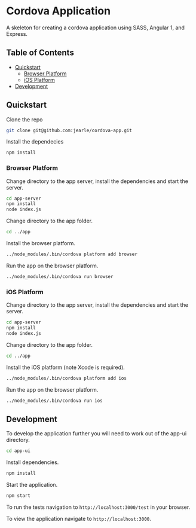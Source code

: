 

# Cordova Application

A skeleton for creating a cordova application using SASS, Angular 1, and Express.

## Table of Contents

+ [Quickstart](#quickstart)
  + [Browser Platform](#browser-platform)
  + [iOS Platform](#ios-platform)
+ [Development](#development)

## Quickstart

Clone the repo

```bash
git clone git@github.com:jearle/cordova-app.git
```

Install the dependecies

```bash
npm install
```

### Browser Platform

Change directory to the app server, install the dependencies and start the server.

```bash
cd app-server
npm install
node index.js
```

Change directory to the app folder.

```bash
cd ../app
```

Install the browser platform.

```bash
../node_modules/.bin/cordova platform add browser
```

Run the app on the browser platform.

```bash
../node_modules/.bin/cordova run browser
```

### iOS Platform

Change directory to the app server, install the dependencies and start the server.

```bash
cd app-server
npm install
node index.js
```

Change directory to the app folder.

```bash
cd ../app
```

Install the iOS platform (note Xcode is required).

```bash
../node_modules/.bin/cordova platform add ios
```

Run the app on the browser platform.

```bash
../node_modules/.bin/cordova run ios
```

## Development

To develop the application further you will need to work out of the app-ui directory.

```bash
cd app-ui
```

Install dependencies.

```bash
npm install
```

Start the application.

```bash
npm start
```

To run the tests navigation to `http://localhost:3000/test` in your browser.

To view the application navigate to `http://localhost:3000`.